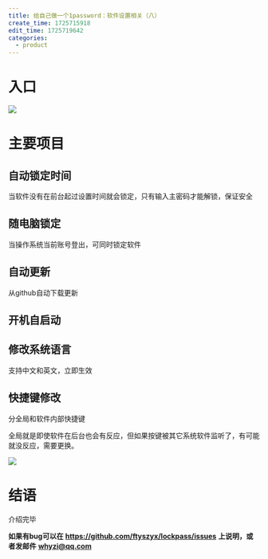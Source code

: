 ```yaml
---
title: 给自己做一个1password：软件设置相关（八）
create_time: 1725715918
edit_time: 1725719642
categories:
  - product
---
```



# 入口

<img src="/assets/WNWRbEhOcoMTCDxO0dgcrmCCnWf.png" src-width="868" class="markdown-img m-auto" src-height="335" align="center"/>

# 主要项目

## 自动锁定时间

当软件没有在前台起过设置时间就会锁定，只有输入主密码才能解锁，保证安全

## 随电脑锁定

当操作系统当前账号登出，可同时锁定软件

## 自动更新

从github自动下载更新

## 开机自启动

## 修改系统语言

支持中文和英文，立即生效

## 快捷键修改

分全局和软件内部快捷键

全局就是即使软件在后台也会有反应，但如果按键被其它系统软件监听了，有可能就没反应，需要更换。

<img src="/assets/IcqmbNMdUohnMDx18QKc3d2ynUh.png" src-width="388" class="markdown-img m-auto" src-height="176" align="center"/>

# 结语

介绍完毕

 **如果有bug可以在** **https://github.com/ftyszyx/lockpass/issues** **上说明，或者发邮件** **whyzi@qq.com**

